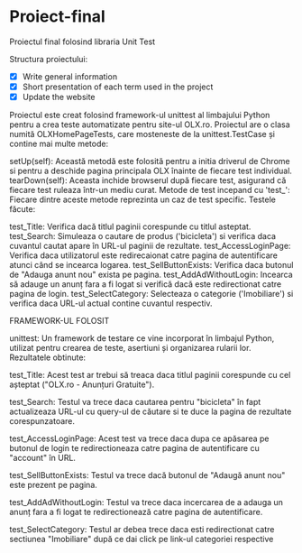 # Proiect-final
Proiectul final folosind libraria Unit Test

Structura proiectului:
- [x] Write general information
- [x] Short presentation of each term used in the project
- [x] Update the website

​Proiectul este creat folosind framework-ul unittest al limbajului Python pentru a crea teste automatizate pentru site-ul OLX.ro. Proiectul are o clasa numită OLXHomePageTests, care mosteneste de la unittest.TestCase și contine mai multe metode:

setUp(self): Această metodă este folosită pentru a initia driverul de Chrome si pentru a deschide pagina principala OLX înainte de fiecare test individual.
tearDown(self): Aceasta inchide browserul după fiecare test, asigurand că fiecare test ruleaza într-un mediu curat.
Metode de test incepand cu 'test_': Fiecare dintre aceste metode reprezinta un caz de test specific.
Testele făcute:

test_Title: Verifica dacă titlul paginii corespunde cu titlul asteptat.
test_Search: Simuleaza o cautare de produs ('bicicleta') si verifica daca cuvantul cautat apare în URL-ul paginii de rezultate.
test_AccessLoginPage: Verifica daca utilizatorul este redirecaionat catre pagina de autentificare atunci când se incearca logarea.
test_SellButtonExists: Verifica daca butonul de "Adauga anunt nou" exista pe pagina.
test_AddAdWithoutLogin: Incearca să adauge un anunț fara a fi logat si verifică dacă este redirectionat catre pagina de login.
test_SelectCategory: Selecteaza o categorie ('Imobiliare') si verifica daca URL-ul actual contine cuvantul respectiv.

FRAMEWORK-UL FOLOSIT

unittest: Un framework de testare ce vine incorporat în limbajul Python, utilizat pentru crearea de teste, asertiuni și organizarea rularii lor.
Rezultatele obtinute:

test_Title: Acest test ar trebui să treaca daca titlul paginii corespunde cu cel așteptat ("OLX.ro - Anunțuri Gratuite").

test_Search: Testul va trece daca cautarea pentru "bicicleta" în fapt actualizeaza URL-ul cu query-ul de căutare si te duce la pagina de rezultate corespunzatoare.

test_AccessLoginPage: Acest test va trece daca dupa ce apăsarea pe butonul de login te redirectioneaza catre pagina de autentificare cu "account" în URL.

test_SellButtonExists: Testul va trece dacă butonul de "Adaugă anunt nou" este prezent pe pagina.

test_AddAdWithoutLogin: Testul va trece daca incercarea de a adauga un anunț fara a fi logat te redirectionează catre pagina de autentificare.

test_SelectCategory: Testul ar debea trece daca esti redirectionat catre sectiunea "Imobiliare" după ce dai click pe link-ul categoriei respective
